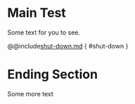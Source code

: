 # Main Test

Some text for you to see.


@@include[shut-down.md](https://github.com/stahmmOBC/PublicDocs/blob/main/Shutdown.md) { #shut-down }

# Ending Section

Some more text
